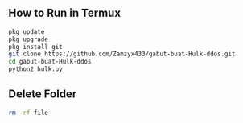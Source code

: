 
## How to Run in Termux

```bash
pkg update
pkg upgrade
pkg install git
git clone https://github.com/Zamzyx433/gabut-buat-Hulk-ddos.git
cd gabut-buat-Hulk-ddos
python2 hulk.py

```
## Delete Folder

```bash
rm -rf file
